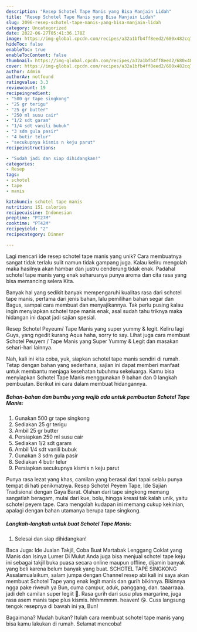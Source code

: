 ```yaml
---
description: "Resep Schotel Tape Manis yang Bisa Manjain Lidah"
title: "Resep Schotel Tape Manis yang Bisa Manjain Lidah"
slug: 2096-resep-schotel-tape-manis-yang-bisa-manjain-lidah
category: Uncategorized
date: 2022-06-27T05:41:36.178Z
image: https://img-global.cpcdn.com/recipes/a32a1bfb4ff8eed2/680x482cq70/schotel-tape-manis-foto-resep-utama.jpg
hideToc: false
enableToc: true
enableTocContent: false
thumbnail: https://img-global.cpcdn.com/recipes/a32a1bfb4ff8eed2/680x482cq70/schotel-tape-manis-foto-resep-utama.jpg
cover: https://img-global.cpcdn.com/recipes/a32a1bfb4ff8eed2/680x482cq70/schotel-tape-manis-foto-resep-utama.jpg
author: Admin
authorAv: notfound
ratingvalue: 3.3
reviewcount: 19
recipeingredient:
- "500 gr tape singkong"
- "25 gr terigu"
- "25 gr butter"
- "250 ml susu cair"
- "1/2 sdt garam"
- "1/4 sdt vanili bubuk"
- "3 sdm gula pasir"
- "4 butir telur"
- "secukupnya kismis n keju parut"
recipeinstructions:

- "Sudah jadi dan siap dihidangkan!"
categories:
- Resep
tags:
- schotel
- tape
- manis

katakunci: schotel tape manis 
nutrition: 151 calories
recipecuisine: Indonesian
preptime: "PT27M"
cooktime: "PT42M"
recipeyield: "2"
recipecategory: Dinner

---
```





Lagi mencari ide resep schotel tape manis yang unik? Cara membuatnya sangat tidak terlalu sulit namun tidak gampang juga. Kalau keliru mengolah maka hasilnya akan hambar dan justru cenderung tidak enak. Padahal schotel tape manis yang enak seharusnya punya aroma dan cita rasa yang bisa memancing selera Kita.





Banyak hal yang sedikit banyak mempengaruhi kualitas rasa dari schotel tape manis, pertama dari jenis bahan, lalu pemilihan bahan segar dan Bagus, sampai cara membuat dan menyajikannya. Tak perlu pusing kalau ingin menyiapkan schotel tape manis enak,      asal sudah tahu triknya maka hidangan ini dapat jadi sajian spesial.














Resep Schotel Peyeum/ Tape Manis yang super yummy &amp; legit. Keliru lagi Guys, yang ngedit kurang Aqua haha, sorry to say. Lihat juga cara membuat Schotel Peuyem / Tape Manis yang Super Yummy &amp; Legit dan masakan sehari-hari lainnya.






Nah, kali ini kita coba, yuk, siapkan schotel tape manis sendiri di rumah. Tetap dengan bahan yang sederhana, sajian ini dapat memberi manfaat untuk membantu menjaga kesehatan tubuhmu sekeluarga. Kamu bisa menyiapkan Schotel Tape Manis menggunakan 9 bahan dan 0 langkah pembuatan. Berikut ini cara dalam membuat hidangannya.

<!--inarticleads1-->

##### Bahan-bahan dan bumbu yang wajib ada untuk pembuatan Schotel Tape Manis:

1. Gunakan 500 gr tape singkong
1. Sediakan 25 gr terigu
1. Ambil 25 gr butter
1. Persiapkan 250 ml susu cair
1. Sediakan 1/2 sdt garam
1. Ambil 1/4 sdt vanili bubuk
1. Gunakan 3 sdm gula pasir
1. Sediakan 4 butir telur
1. Persiapkan secukupnya kismis n keju parut


Punya rasa lezat yang khas, camilan yang berasal dari tapai selalu punya tempat di hati penikmatnya. Resep Schotel Peyem Tape, Ide Sajian Tradisional dengan Gaya Barat. Olahan dari tape singkong memang sangatlah beragam, mulai dari kue, bolu, hingga kreasi tak kalah unik, yaitu schotel peyem tape. Cara mengolah kudapan ini memang cukup kekinian, apalagi dengan bahan utamanya berupa tape singkong. 

<!--inarticleads2-->

##### Langkah-langkah untuk buat Schotel Tape Manis:


1. Selesai dan siap dihidangkan!

Baca Juga: Ide Jualan Takjil, Coba Buat Martabak Lenggang Coklat yang Manis dan Isinya Lumer Di Mulut Anda juga bisa menjual schotel tape keju ini sebagai takjil buka puasa secara online maupun offline, dijamin banyak yang beli karena belum banyak yang buat. SCHOTEL TAPE SINGKONG Assalamualaikum, salam jumpa dengan Channel resep abi kali ini saya akan membuat Schotel Tape yang enak legit manis dan gurih bikinnya. Bikinnya ngga pake riweuh ya Bun, cuma campur, aduk, panggang, dan. taaarraaa. jadi deh camilan super legiit 🤤. Rasa gurih dari susu plus margarine, juga rasa asem manis tape plus kismis. hhhmmmm. heaven! 😘. Cuss langsung tengok resepnya di bawah ini ya, Bun! 

Bagaimana? Mudah bukan? Itulah cara membuat schotel tape manis yang bisa kamu lakukan di rumah. Selamat mencoba!
